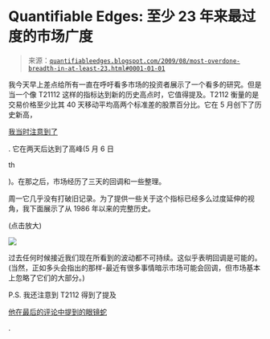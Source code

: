 <!--yml

分类：未分类

date: 2024-05-18 13:16:29

-->

# Quantifiable Edges: 至少 23 年来最过度的市场广度

> 来源：[`quantifiableedges.blogspot.com/2009/08/most-overdone-breadth-in-at-least-23.html#0001-01-01`](http://quantifiableedges.blogspot.com/2009/08/most-overdone-breadth-in-at-least-23.html#0001-01-01)

我今天早上差点给所有一直在呼吁看多市场的投资者展示了一个看多的研究。但是当一个像 T21112 这样的指标达到新的历史高点时，它值得提及。T2112 衡量的是交易价格至少比其 40 天移动平均高两个标准差的股票百分比。它在 5 月创下了历史新高，

[我当时注意到了](http://quantifiableedges.blogspot.com/2009/05/breadth-measures-hitting-historical.html)

. 它在两天后达到了高峰(5 月 6 日

th

)。在那之后，市场经历了三天的回调和一些整理。

周一它几乎没有打破旧记录。为了提供一些关于这个指标已经多么过度延伸的视角，我下面展示了从 1986 年以来的完整历史。

(点击放大)

![](https://blogger.googleusercontent.com/img/b/R29vZ2xl/AVvXsEhwFYS89gN5wTLBAuSEyvy5F2pICcPaW5Enn6zkx5AyYefC9SW1C2P4QfKJFbjzjhHpk8WcAIw4xI_pcNg8SSeSgTVM4PY3jqOEq9X4OJWQYDuIMR8S3wf6CxQMgnGHjHCGd_Se9yYviTIs/s1600-h/2009-8-4+png.png)

过去任何时候接近我们现在所看到的波动都不可持续。这似乎表明回调是可能的。(当然，正如多头会指出的那样-最近有很多事情暗示市场可能会回调，但市场基本上忽略了它们的大部分。)

P.S. 我还注意到 T2112 得到了提及

[他在最后的评论中提到的眼镜蛇](http://cobrasmarketview.blogspot.com/2009/08/08032009-market-recap-no-title.html)

.
